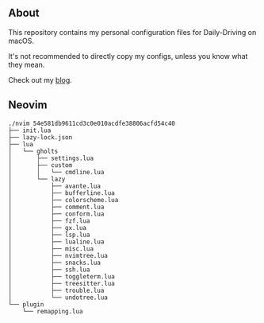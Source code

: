 ## About

This repository contains my personal configuration files for Daily-Driving on macOS.

It's not recommended to directly copy my configs, unless you know what they mean.

Check out my [blog](https://gholts.top/).

## Neovim

```
./nvim 54e581db9611cd3c0e010acdfe38806acfd54c40
├── init.lua
├── lazy-lock.json
├── lua
│   └── gholts
│       ├── settings.lua
│       ├── custom
│       │   └── cmdline.lua
│       └── lazy
│           ├── avante.lua
│           ├── bufferline.lua
│           ├── colorscheme.lua
│           ├── comment.lua
│           ├── conform.lua
│           ├── fzf.lua
│           ├── gx.lua
│           ├── lsp.lua
│           ├── lualine.lua
│           ├── misc.lua
│           ├── nvimtree.lua
│           ├── snacks.lua
│           ├── ssh.lua
│           ├── toggleterm.lua
│           ├── treesitter.lua
│           ├── trouble.lua
│           └── undotree.lua
└── plugin
    └── remapping.lua
```
